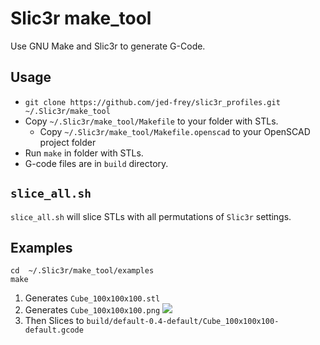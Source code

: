 # Slic3r make_tool

Use GNU Make and Slic3r to generate G-Code.

## Usage

- ```git clone https://github.com/jed-frey/slic3r_profiles.git ~/.Slic3r/make_tool```
- Copy ```~/.Slic3r/make_tool/Makefile``` to your folder with STLs.
  - Copy ```~/.Slic3r/make_tool/Makefile.openscad``` to your OpenSCAD project folder
- Run ```make``` in folder with STLs.
- G-code files are in ```build``` directory.

## ```slice_all.sh```

```slice_all.sh``` will slice STLs with all permutations of ```Slic3r``` settings.

## Examples

    cd  ~/.Slic3r/make_tool/examples
    make

1. Generates ```Cube_100x100x100.stl```
1. Generates ```Cube_100x100x100.png```
  ![](examples/Cube_100x100x100.png)
1. Then Slices to ```build/default-0.4-default/Cube_100x100x100-default.gcode```
